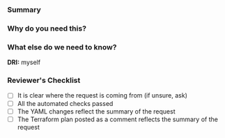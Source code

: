 ### Summary
<!-- include a short summary of the request -->

### Why do you need this?
<!-- include information here which is helpful toward engineers making independent decisions without stakeholders. simple requests may ignore this section, but more complex request should consider what might need to be known in advance and add it -->

### What else do we need to know?
<!-- any details required to complete the request? are there any special concerns to consider? priority, confidentiality, deadlines, etc -->

**DRI:** myself
<!-- we would like someone to contact in the event we don't know what to do next. if this is not you, please update this. in case of access request, please tag someone who's aware of your access needs -->

### Reviewer's Checklist
<!-- TO BE COMPLETED BY THE REVIEWER -->
- [ ] It is clear where the request is coming from (if unsure, ask)
- [ ] All the automated checks passed
- [ ] The YAML changes reflect the summary of the request
- [ ] The Terraform plan posted as a comment reflects the summary of the request
